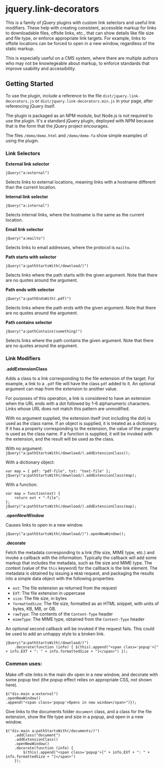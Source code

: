 # jquery.link-decorators

This is a family of jQuery plugins with custom link selectors and useful link modifiers.
These help with creating consistent, accessible markup for links to downloadable files, offsite
links, etc., that can show details like file size and file type, or enforce appropriate link targets.
For example, links to offsite locations can be forced to open in a new window, regardless of the
static markup.

This is especially useful on a CMS system, where there are multiple authors who may not be knowlegeable about
markup, to enforce standards that improve usability and accessibility.


## Getting Started
To use the plugin, include a reference to the file `dist/jquery.link-decorators.js` or `dist/jquery.link-decorators.min.js`
in your page, after referencing jQuery itself.

The plugin is packaged as an NPM module, but Node.js is not required to use the plugin. It's a standard jQuery plugin,
deployed with NPM because that is the form that the jQuery project encourages.

The files `/demo/demo.html` and `/demo/demo-fa` show simple examples of using the plugin.

### Link Selectors
**External link selector**

`jQuery("a:external")`

Selects links to external locations, meaning links with a hostname different than the current location.

**Internal link selector**

`jQuery("a:internal")`

Selects internal links, where the hostname is the same as the current location.

**Email link selector**

`jQuery("a:mailto")`

Selects links to email addresses, where the protocol is `mailto`.

**Path starts with selector**

`jQuery("a:pathStartsWith(/download/)")`

Selects links where the path starts with the given argument. Note that there are no quotes around the argument.

**Path ends with selector**

`jQuery("a:pathEndsWith(.pdf)")`

Selects links where the path ends with the given argument. Note that there are no quotes around the argument.

**Path contains selector**

`jQuery("a:pathContains(something)")`

Selects links where the path contains the given argument. Note that there are no quotes around the argument.

### Link Modifiers

**.addExtensionClass**

Adds a class to a link corresponding to the file extension of the target. For example, a link to a `.pdf` file
will have the class `pdf` added to it. An optional argument can map from the extension to another
value.

For purposes of this operation, a link is considered to have an extension when the URL ends with a
dot followed by 1-6 alphanumeric characters. Links whose URL does not match this pattern are
unmodified.

With no argument supplied, the extension itself (not including the dot) is used as the class name.
If an object is supplied, it is treated as a dictionary. If it has a property corresponding to the
extension, the value of the property is used as the class name. If a function is supplied, it will
be invoked with the extension, and the result will be used as the class.

With no argument: `jQuery("a:pathStartsWith(/download/).addExtensionClass();`

With a dictionary object:
```
var map = { pdf: "pdf-file", txt: "text-file" };
jQuery("a:pathStartsWith(/download/).addExtensionClass(map);
```

With a function:
```
var map = function(ext) {
	return ext + "-file";
};
jQuery("a:pathStartsWith(/download/).addExtensionClass(map);
```

**.openNewWindow**

Causes links to open in a new window. 

`jQuery("a:pathStartsWith(/download/)").openNewWindow();`

**.decorate**
	
Fetch the metadata corresponding to a link (file size, MIME type, etc.) and invoke a callback with the information.
Typically the callback will add some markup that includes the metadata, such as file size and MIME type.
The context (value of the `this` keyword) for the callback is the link element.
The metadata is obtained by issuing a `HEAD` request, and packaging the results into a simple data object with
the following properties:
* `ext`: The file extension as returned from the request
* `EXT`: The file extension in uppercase
* `size`: The file size, in bytes
* `formattedSize`: The file size, formatted as an HTML snippet, with units of bytes, KB, MB, or GB.
* `rawType`: The contents of the `Content-Type` header
* `mimeType`: The MIME type, obtained from the `Content-Type` header

An optional second callback will be invoked if the request fails. This could be used to add an unhappy style to a broken link.

```
jQuery("a:pathStartsWith(/download/)")
	.decorate(function (info) { $(this).append("<span class='popup'>[" + info.EXT + ": " + info.formattedSize + "]</span>") });
```

### Common uses:
Make off-site links in the main div open in a new window, and decorate with
some popup text (the popup effect relies on appropriate CSS, not shown here).
```
$("div.main a:external")
.openNewWindow()
.append("<span class='popup'>Opens in new window</span>")});
```

Give links to the documents folder `document` class, and a class for the file extension,
show the file type and size in a popup, and open in a new window.
```
$("div.main a:pathStartsWith(/documents/)")
	.addClass("document")
	.addExtensionClass()
	.openNewWindow()
	.decorate(function (info) {
		$(this).append("<span class='popup'>[" + info.EXT + ": " + info.formattedSize + "]</span>")
	});
```
